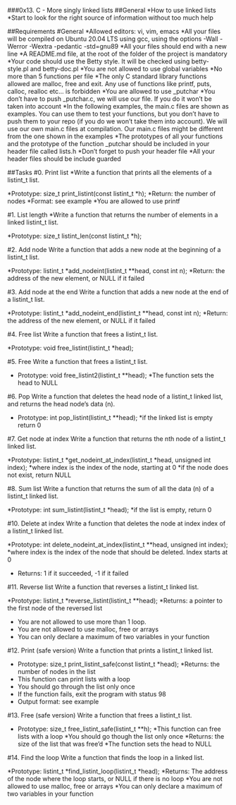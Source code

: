 ###0x13. C - More singly linked lists
##General
*How to use linked lists
*Start to look for the right source of information without too much help

##Requirements
#General
*Allowed editors: vi, vim, emacs
*All your files will be compiled on Ubuntu 20.04 LTS using gcc, using the options -Wall -Werror -Wextra -pedantic -std=gnu89
*All your files should end with a new line
*A README.md file, at the root of the folder of the project is mandatory
*Your code should use the Betty style. It will be checked using betty-style.pl and betty-doc.pl
*You are not allowed to use global variables
*No more than 5 functions per file
*The only C standard library functions allowed are malloc, free and exit. Any use of functions like printf, puts, calloc, realloc etc… is forbidden
*You are allowed to use _putchar
*You don’t have to push _putchar.c, we will use our file. If you do it won’t be taken into account
*In the following examples, the main.c files are shown as examples. You can use them to test your functions, but you don’t have to push them to your repo (if you do we won’t take them into account). We will use our own main.c files at compilation. Our main.c files might be different from the one shown in the examples
*The prototypes of all your functions and the prototype of the function _putchar should be included in your header file called lists.h
*Don’t forget to push your header file
*All your header files should be include guarded

##Tasks
#0. Print list
*Write a function that prints all the elements of a listint_t list.

*Prototype: size_t print_listint(const listint_t *h);
*Return: the number of nodes
*Format: see example
*You are allowed to use printf

#1. List length
*Write a function that returns the number of elements in a linked listint_t list.

*Prototype: size_t listint_len(const listint_t *h);

#2. Add node
Write a function that adds a new node at the beginning of a listint_t list.

*Prototype: listint_t *add_nodeint(listint_t **head, const int n);
*Return: the address of the new element, or NULL if it failed

#3. Add node at the end
Write a function that adds a new node at the end of a listint_t list.

*Prototype: listint_t *add_nodeint_end(listint_t **head, const int n);
*Return: the address of the new element, or NULL if it failed

#4. Free list
Write a function that frees a listint_t list.

*Prototype: void free_listint(listint_t *head);

#5. Free
Write a function that frees a listint_t list.

* Prototype: void free_listint2(listint_t **head);
*The function sets the head to NULL

#6. Pop
Write a function that deletes the head node of a listint_t linked list, and returns the head node’s data (n).

* Prototype: int pop_listint(listint_t **head);
*if the linked list is empty return 0

#7. Get node at index
Write a function that returns the nth node of a listint_t linked list.

*Prototype: listint_t *get_nodeint_at_index(listint_t *head, unsigned int index);
*where index is the index of the node, starting at 0
*if the node does not exist, return NULL

#8. Sum list
Write a function that returns the sum of all the data (n) of a listint_t linked list.

*Prototype: int sum_listint(listint_t *head);
*if the list is empty, return 0

#10. Delete at index
Write a function that deletes the node at index index of a listint_t linked list.

*Prototype: int delete_nodeint_at_index(listint_t **head, unsigned int index);
*where index is the index of the node that should be deleted. Index starts at 0
* Returns: 1 if it succeeded, -1 if it failed

#11. Reverse list
Write a function that reverses a listint_t linked list.

*Prototype: listint_t *reverse_listint(listint_t **head);
*Returns: a pointer to the first node of the reversed list
* You are not allowed to use more than 1 loop.
* You are not allowed to use malloc, free or arrays
* You can only declare a maximum of two variables in your function

#12. Print (safe version)
Write a function that prints a listint_t linked list.

* Prototype: size_t print_listint_safe(const listint_t *head);
*Returns: the number of nodes in the list
* This function can print lists with a loop
* You should go through the list only once
* If the function fails, exit the program with status 98
* Output format: see example

#13. Free (safe version)
Write a function that frees a listint_t list.

* Prototype: size_t free_listint_safe(listint_t **h);
*This function can free lists with a loop
*You should go though the list only once
*Returns: the size of the list that was free’d
*The function sets the head to NULL

#14. Find the loop
Write a function that finds the loop in a linked list.

*Prototype: listint_t *find_listint_loop(listint_t *head);
*Returns: The address of the node where the loop starts, or NULL if there is no loop
*You are not allowed to use malloc, free or arrays
*You can only declare a maximum of two variables in your function

